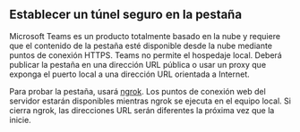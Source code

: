 ## <a name="establish-a-secure-tunnel-to-your-tab"></a>Establecer un túnel seguro en la pestaña

Microsoft Teams es un producto totalmente basado en la nube y requiere que el contenido de la pestaña esté disponible desde la nube mediante puntos de conexión HTTPS. Teams no permite el hospedaje local. Deberá publicar la pestaña en una dirección URL pública o usar un proxy que exponga el puerto local a una dirección URL orientada a Internet.

Para probar la pestaña, usará [ngrok](https://ngrok.com/docs). Los puntos de conexión web del servidor estarán disponibles mientras ngrok se ejecuta en el equipo local. Si cierra ngrok, las direcciones URL serán diferentes la próxima vez que la inicie.